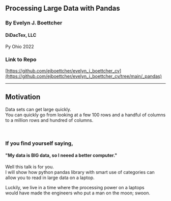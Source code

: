 ## Processing Large Data with Pandas

### By Evelyn J. Boettcher

#### DiDacTex, LLC

Py Ohio 2022
<br/>


### Link to Repo

[https://github.com/ejboettcher/evelyn_j_boettcher_cv](https://github.com/ejboettcher/evelyn_j_boettcher_cv/tree/main/_pandas)



---

## Motivation
Data sets can get large quickly.  
You can quickly go from looking at a few 100 rows and a handful of columns to a million rows and hundred of columns.  

<br/>

### If you find yourself saying,

#### "My data is BIG data, so I neeed a better computer."
 

Well this talk is for you.  
I will show how python pandas library with smart use of categories can allow you to read in large data on a laptop.


Luckily, we live in a time where the processing power on a laptops  
 would have made the engineers who put a man on the moon; swoon.
